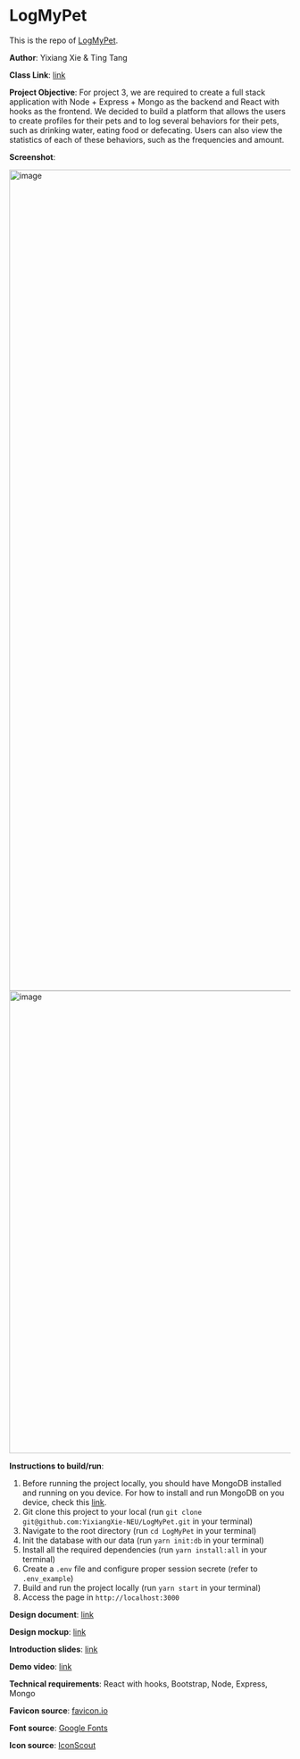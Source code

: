 # LogMyPet

This is the repo of [LogMyPet](https://github.com/YixiangXie-NEU/LogMyPet).

**Author**: Yixiang Xie & Ting Tang

**Class Link**: [link](https://johnguerra.co/classes/webDevelopment_fall_2022/)

**Project Objective**: For project 3, we are required to create a full stack application with Node + Express + Mongo as the backend and React with hooks as the frontend. We decided to build a platform that allows the users to create profiles for their pets and to log several behaviors for their pets, such as drinking water, eating food or defecating. Users can also view the statistics of each of these behaviors, such as the frequencies and amount.

**Screenshot**:

<img width="1470" alt="image" src="https://user-images.githubusercontent.com/113476679/204379434-bc5affd4-8c43-4778-a40b-5a5c2e6c0ee1.png">
<img width="828" alt="image" src="https://user-images.githubusercontent.com/113476679/204379550-d0514773-1415-4b3f-ba89-636084b56a12.png">

**Instructions to build/run**:

1. Before running the project locally, you should have MongoDB installed and running on you device. For how to install and run MongoDB on you device, check this [link](https://www.mongodb.com/docs/manual/administration/install-community/).
1. Git clone this project to your local (run `git clone git@github.com:YixiangXie-NEU/LogMyPet.git` in your terminal)
1. Navigate to the root directory (run `cd LogMyPet` in your terminal)
1. Init the database with our data (run `yarn init:db` in your terminal)
1. Install all the required dependencies (run `yarn install:all` in your terminal)
1. Create a `.env` file and configure proper session secrete (refer to `.env_example`)
1. Build and run the project locally (run `yarn start` in your terminal)
1. Access the page in `http://localhost:3000`

**Design document**: [link](https://docs.google.com/document/d/16rWFdmIpdwGWzglFKyjteMEkSaJHJNAs5pNcU7eDYj0/edit?usp=sharing)

**Design mockup**: [link](https://www.figma.com/file/kyL3RojSAam6b4RxOKTzTF/PetHabit?node-id=0%3A1)

**Introduction slides**: [link]()

**Demo video**: [link]()

**Technical requirements**: React with hooks, Bootstrap, Node, Express, Mongo

**Favicon source**: [favicon.io](https://favicon.io/favicon-generator/)

**Font source**: [Google Fonts](https://fonts.google.com)

**Icon source**: [IconScout](https://iconscout.com)
